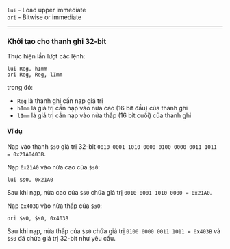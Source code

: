 `lui` - Load upper immediate<br>
`ori` - Bitwise or immediate<br>
<hr>

### Khởi tạo cho thanh ghi 32-bit
Thực hiện lần lượt các lệnh:
```
lui Reg, hImm
ori Reg, Reg, lImm
```
trong đó:
* `Reg` là thanh ghi cần nạp giá trị
* `hImm` là giá trị cần nạp vào nửa cao (16 bit đầu) của thanh ghi
* `lImm` là giá trị cần nạp vào nửa thấp (16 bit cuối) của thanh ghi

#### Ví dụ
Nạp vào thanh `$s0` giá trị 32-bit
`0010 0001 1010 0000 0100 0000 0011 1011 = 0x21A0403B`.

Nạp `0x21A0` vào nửa cao của `$s0`:
```
lui $s0, 0x21A0
```
Sau khi nạp, nửa cao của `$s0` chứa giá trị
`0010 0001 1010 0000 = 0x21A0`.

Nạp `0x403B` vào nửa thấp của `$s0`:
```
ori $s0, $s0, 0x403B
```
Sau khi nạp, nửa thấp của `$s0` chứa giá trị
`0100 0000 0011 1011 = 0x403B`
và `$s0` đã chứa giá trị 32-bit như yêu cầu.

